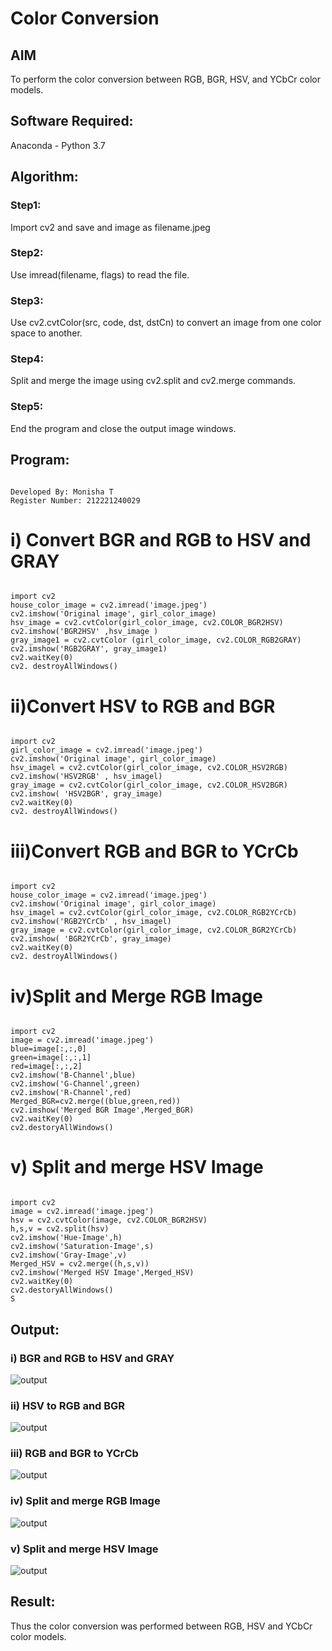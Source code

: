 # Color Conversion
## AIM
To perform the color conversion between RGB, BGR, HSV, and YCbCr color models.

## Software Required:
Anaconda - Python 3.7
## Algorithm:

### Step1:
Import cv2 and save and image as filename.jpeg



### Step2:

Use imread(filename, flags) to read the file.


### Step3:

Use cv2.cvtColor(src, code, dst, dstCn) to convert an image from one color space to another.


### Step4:

Split and merge the image using cv2.split and cv2.merge commands.


### Step5:

End the program and close the output image windows.


## Program:
```

Developed By: Monisha T
Register Number: 212221240029

```

# i) Convert BGR and RGB to HSV and GRAY

```

import cv2
house_color_image = cv2.imread('image.jpeg')
cv2.imshow('Original image', girl_color_image)
hsv_image = cv2.cvtColor(girl_color_image, cv2.COLOR_BGR2HSV)
cv2.imshow('BGR2HSV' ,hsv_image )
gray_image1 = cv2.cvtColor (girl_color_image, cv2.COLOR_RGB2GRAY)
cv2.imshow('RGB2GRAY', gray_image1)
cv2.waitKey(0)
cv2. destroyAllWindows()

```


# ii)Convert HSV to RGB and BGR

```

import cv2
girl_color_image = cv2.imread('image.jpeg')
cv2.imshow('Original image', girl_color_image)
hsv_imagel = cv2.cvtColor(girl_color_image, cv2.COLOR_HSV2RGB)
cv2.imshow('HSV2RGB' , hsv_imagel)
gray_image = cv2.cvtColor(girl_color_image, cv2.COLOR_HSV2BGR)
cv2.imshow( 'HSV2BGR', gray_image)
cv2.waitKey(0)
cv2. destroyAllWindows()

```


# iii)Convert RGB and BGR to YCrCb

```

import cv2
house_color_image = cv2.imread('image.jpeg')
cv2.imshow('Original image', girl_color_image)
hsv_imagel = cv2.cvtColor(girl_color_image, cv2.COLOR_RGB2YCrCb)
cv2.imshow('RGB2YCrCb' , hsv_imagel)
gray_image = cv2.cvtColor(girl_color_image, cv2.COLOR_BGR2YCrCb)
cv2.imshow( 'BGR2YCrCb', gray_image)
cv2.waitKey(0)
cv2. destroyAllWindows()

```


# iv)Split and Merge RGB Image

```

import cv2
image = cv2.imread('image.jpeg')
blue=image[:,:,0]
green=image[:,:,1]
red=image[:,:,2]
cv2.imshow('B-Channel',blue)
cv2.imshow('G-Channel',green)
cv2.imshow('R-Channel',red)
Merged_BGR=cv2.merge((blue,green,red))
cv2.imshow('Merged BGR Image',Merged_BGR)
cv2.waitKey(0)
cv2.destoryAllWindows()

```


# v) Split and merge HSV Image

```

import cv2
image = cv2.imread('image.jpeg')
hsv = cv2.cvtColor(image, cv2.COLOR_BGR2HSV)
h,s,v = cv2.split(hsv)
cv2.imshow('Hue-Image',h)
cv2.imshow('Saturation-Image',s)
cv2.imshow('Gray-Image',v)
Merged_HSV = cv2.merge((h,s,v))
cv2.imshow('Merged HSV Image',Merged_HSV)
cv2.waitKey(0)
cv2.destoryAllWindows()
S
```
## Output:

### i) BGR and RGB to HSV and GRAY

![output](./output1.png)

### ii) HSV to RGB and BGR

![output](./output2.png)


### iii) RGB and BGR to YCrCb

![output](./output3.png)


### iv) Split and merge RGB Image

![output](./output4.png)

### v) Split and merge HSV Image

![output](./output5.png)



## Result:
Thus the color conversion was performed between RGB, HSV and YCbCr color models.
